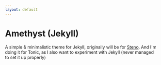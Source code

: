 ```yaml
---
layout: default
---
```


# Amethyst (Jekyll)

A simple & minimalistic theme for Jekyll, originally will be for [Steno](https://github.com/stenodevs/steno). And I'm doing it for Tonic, as I also want to experiment with Jekyll (never managed to set it up properly)